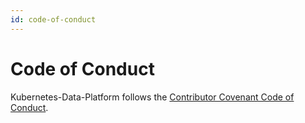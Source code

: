 ```yaml
---
id: code-of-conduct
---
```


# Code of Conduct

Kubernetes-Data-Platform follows the [Contributor Covenant Code of Conduct](https://www.contributor-covenant.org/).